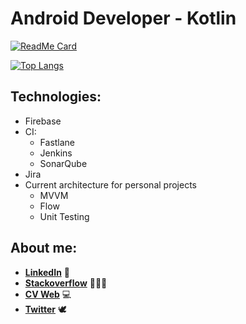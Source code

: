# Android Developer - Kotlin

[![ReadMe Card](https://github-readme-stats.vercel.app/api?username=davidups&show_icons=true&theme=tokyonight)](https://github.com/DavidUps?tab=repositories)

[![Top Langs](https://github-readme-stats.vercel.app/api/top-langs/?username=davidups&theme=tokyonight)](https://github.com/DavidUps?tab=repositories)

## Technologies:

- Firebase
- CI:
  - Fastlane
  - Jenkins
  - SonarQube
- Jira
- Current architecture for personal projects
  - MVVM
  - Flow
  - Unit Testing

## About me:

- **[LinkedIn](https://www.linkedin.com/in/david-arribas-canalejo-4865aa151/)** 🏢
- **[Stackoverflow](https://stackoverflow.com/users/9198161/david-arribas)** 🕵🏻‍♂️
- **[CV Web](https://davidups.github.io/)** 💻
- **[Twitter](https://twitter.com/davidarribasc96)** 🕊
